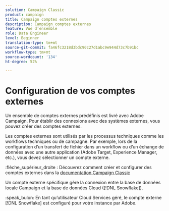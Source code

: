 ```yaml
---
solution: Campaign Classic
product: campaign
title: Campaign comptes externes
description: Campaign comptes externes
feature: Vue d’ensemble
role: Data Engineer
level: Beginner
translation-type: tm+mt
source-git-commit: fa46fc3218d3bdc90c27d1abc9e944d73c7b91bc
workflow-type: tm+mt
source-wordcount: '134'
ht-degree: 52%

---
```


# Configuration de vos comptes externes

Un ensemble de comptes externes prédéfinis est livré avec Adobe Campaign. Pour établir des connexions avec des systèmes externes, vous pouvez créer des comptes externes.

Les comptes externes sont utilisés par les processus techniques comme les workflows techniques ou de campagne. Par exemple, lors de la configuration d’un transfert de fichier dans un workflow ou d’un échange de données avec une autre application (Adobe Target, Experience Manager, etc.), vous devez sélectionner un compte externe.

:flèche_supérieur_droite : Découvrez comment créer et configurer des comptes externes dans la [documentation Campaign Classic](https://experienceleague.adobe.com/docs/campaign-classic/using/installing-campaign-classic/accessing-external-database/external-accounts.html)

Un compte externe spécifique gère la connexion entre la base de données locale Campaign et la base de données Cloud ([!DNL Snowflake]).

:speak_bulon: En tant qu’utilisateur Cloud Services géré, le compte externe [!DNL Snowflake] est configuré pour votre instance par Adobe.
